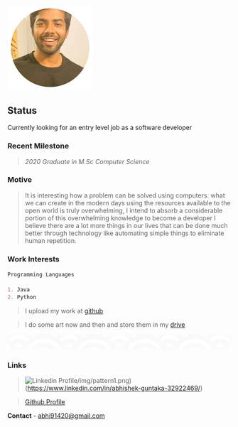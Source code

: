 ![logo](/img/Logo.jpg)
---
## Status
Currently looking for an entry level job as a software developer

### **Recent Milestone**
> *2020 Graduate in M.Sc Computer Science*

### Motive

<blockquote>
It is interesting how a problem can be solved using computers. what we can create in the modern days using the resources available to the open world is truly overwhelming, I intend to absorb a considerable portion of this overwhelming knowledge to become a developer I believe there are a lot more things in our lives that can be done much better through technology like automating simple things to eliminate human repetition.
</blockquote>

### **Work Interests**
```markdown
Programming Languages

1. Java 
2. Python
```
> I upload my work at [github](https://github.com/abhi91420)

> I do some art now and then and store them in my [drive](https://drive.google.com/drive/folders/1YBuPJutsoaONGTz1AgFWBIhHaQbddM08)

![pattern](/img/pattern1.png)

### Links 

> ![Linkedin Profile]()/img/pattern1.png)(https://www.linkedin.com/in/abhishek-guntaka-32922469/)

> [Github Profile](https://github.com/abhi91420)

**Contact** - abhi91420@gmail.com

